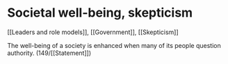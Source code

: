 # Societal well-being, skepticism

[[Leaders and role models]], [[Government]], [[Skepticism]]

The well-being of a society is enhanced when many of its people question authority.
(149/[[Statement]])